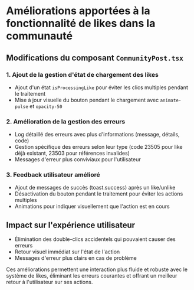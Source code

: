 # Améliorations apportées à la fonctionnalité de likes dans la communauté

## Modifications du composant `CommunityPost.tsx`

### 1. Ajout de la gestion d'état de chargement des likes

- Ajout d'un état `isProcessingLike` pour éviter les clics multiples pendant le traitement
- Mise à jour visuelle du bouton pendant le chargement avec `animate-pulse` et `opacity-50`

### 2. Amélioration de la gestion des erreurs

- Log détaillé des erreurs avec plus d'informations (message, détails, code)
- Gestion spécifique des erreurs selon leur type (code 23505 pour like déjà existant, 23503 pour références invalides)
- Messages d'erreur plus conviviaux pour l'utilisateur

### 3. Feedback utilisateur amélioré

- Ajout de messages de succès (toast.success) après un like/unlike
- Désactivation du bouton pendant le traitement pour éviter les actions multiples
- Animations pour indiquer visuellement que l'action est en cours

## Impact sur l'expérience utilisateur

- Élimination des double-clics accidentels qui pouvaient causer des erreurs
- Retour visuel immédiat sur l'état de l'action
- Messages d'erreur plus clairs en cas de problème

Ces améliorations permettent une interaction plus fluide et robuste avec le système de likes, éliminant les erreurs courantes et offrant un meilleur retour à l'utilisateur sur ses actions.
